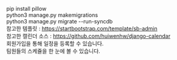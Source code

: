 pip install pillow
<br />
python3 manage.py makemigrations
<br />
python3 manage.py migrate --run-syncdb
<br />
참고한 템플릿 : https://startbootstrap.com/template/sb-admin
<br />
참고한 캘린더 소스 : https://github.com/huiwenhw/django-calendar
<br />
회원가입을 통해 일정을 등록할 수 있습니다.
<br />
팀원들의 스케쥴을 한 눈에 볼 수 있습니다.
